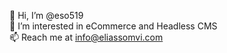 👋 Hi, I’m @eso519<br/>
👀 I’m interested in eCommerce and Headless CMS<br/>
📫 Reach me at info@eliassomvi.com<br/>

<!---
eso519/eso519 is a ✨ special ✨ repository because its `README.md` (this file) appears on your GitHub profile.
You can click the Preview link to take a look at your changes.
--->
